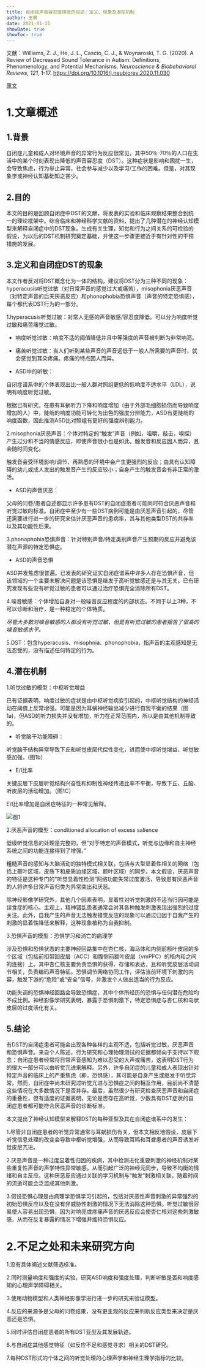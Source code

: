 ```yaml
---
title: 自闭症声音容忍度降低的综述：定义、现象及潜在机制
author: 王萌
date: 2021-01-31
showDate: true
showToc: true
---
```


文献：Williams, Z. J., He, J. L., Cascio, C. J., & Woynaroski, T. G. (2020). A Review of Decreased Sound Tolerance in Autism: Definitions, Phenomenology, and Potential Mechanisms. *Neuroscience & Biobehavioral Reviews, 121*, 1-17. https://doi.org/10.1016/j.neubiorev.2020.11.030  

[原文](../Source_Files/2021-01-31-WM1.pdf)


# 1.文章概述

## 1.背景

自闭症儿童和成人对环境声音的异常行为反应很常见，其中50％-70％的人口在生活中的某个时刻表现出降低的声音容忍度（DST）。这种症状是影响和困扰一生，会导致焦虑，行为举止异常，社会参与减少以及学习/工作的困难。但是，对其现象学或神经认知基础知之甚少。

## 2.目的

本文的目的是回顾自闭症中DST的文献，将发表的实验和临床观察结果整合到统一的理论框架中。综合临床和神经科学文献的资料，提出了几种潜在的神经认知模型来解释自闭症中的DST现象。生成有关生理，知觉和行为之间关系的可检验的假设，为以后的DST机制研究奠定基础，并使这一步骤更接近于有针对性的干预措施的发展。

## 3.定义和自闭症DST的现象

本文作者反对将DST概念化为一体的结构，建议将DST分为三种不同的现象：hyperacusis听觉过敏（对日常声音的感觉过大或痛苦），misophonia厌恶声音（对特定声音的后天厌恶反应）和phonophobia恐惧声音（声音的特定恐惧感），每个都代表DST行为的一部分。

1.hyperacusis听觉过敏：对常人无感的声音敏感/容忍度降低。可以分为响度听觉过敏和痛苦痛觉过敏。

- 响度听觉过敏：响度不适的阈值降低并且中等强度的声音被判断为非常响亮。

- 痛苦听觉过敏：当人们听到某些声音的声音远低于一般人所需要的声音时，就会感觉到耳朵疼痛。疼痛的特点因人而异。

- ASD中的听敏：

自闭症谱系中的个体表现出比一般人群对照组更低的低响度不适水平（LDL），说明有响度听觉过敏。

根据已有研究，在患有耳蜗听力下降和响度增加（由于外部毛细胞损伤而导致响度增加的人）中，陡峭的响度功能可转化为出色的强度分辨能力，ASD有更陡峭的响度函数，因此推测ASD比对照组有更好的强度辨别能力。

2.misophonia厌恶声音：个体对特定的“触发”声音（例如，咀嚼，敲击，嗅探）产生过分和不当的情感反应，即使声音很小也是如此。触发音和反应因人而异，且会随时间变化。

触发音会受环境影响/调节，再熟悉的环境中会产生更强烈的反应；由具有认知障碍的幼儿或成人发出的触发音产生的反应较小；自身产生的触发音会有非正常的激活。

- ASD的声音厌恶：

父母的问卷/患者自述都显示许多患有DST的自闭症患者可能同时符合厌恶声音和听觉过敏的标准。自闭症中至少有一些DST病例可能是由厌恶声音引起的，尽管还需要进行进一步的研究来估计厌恶声音的患病率，其与其他类型DST的共存率以及其功能性后果。

3.phonophobia恐惧声音：针对特别声音/特定类别声音产生预期的反应并避免该潜在声源的特定恐惧症。

- ASD的声音恐惧

ASD并发焦虑很普遍。已发表的研究证实自闭症谱系中许多人存在恐惧声音，但该领域的一个主要未解决问题是该恐惧是继发于高听觉敏感还是与其无关。已有研究发现有些没有听觉过敏的患者可以通过治疗恐惧完全消除所有DST。

4.噪音敏感：个体增加自身对一般噪音反应程度的内部状态。不同于以上3种，不可以诊断和治疗，是一种稳定的个体特质。

*尽管大多数对噪音敏感的人都没有听觉过敏，但是有听觉过敏的患者报告了很高的噪音敏感水平。*

5.DST：包含hyperacusis、misophnia、phonophobia，指声音的主观感知是无法忍受的，没有描述任何特定的行为。

## 4.潜在机制

1.听觉过敏的模型：中枢听觉增益

已有证据表明，响度过敏的症状是由中枢听觉病变引起的，中枢听觉结构的神经活动在阈值上反常增强。可能是因为耳蜗神经输出减少进行自我平衡的结果（图1a)，但ASD的听力损失并没有增加，听力在正常范围内，所以是由其他机制导致的。

- 听觉脑干功能障碍：

听觉脑干结构异常导致下丘和听觉皮层代偿性变化，进而使中枢听觉增益、听觉敏感加强。(图1b）

- E/I比率

关键皮层下皮层听觉结构兴奋性和抑制性神经传递比率不平衡，导致下丘、丘脑、听皮层的活动增加。（图1C）

E/I比率增加是自闭症特征的一种常见解释。

![图1](../Supporting_Information/2021-01-31-WM1-fig1.png)

2.厌恶声音的模型：conditioned allocation of excess salience

低级听觉信息的处理是完整的，但“对于特定的声音模式，听觉与边缘和自主神经系统之间的功能连接得到了增强，”

粗糙声音的感知与大脑活动的独特模式相关联，包括与大型显着性相关的网络（包括上颞叶区域，皮质下和皮质边缘区域，额叶区域）的同步。本文假设，厌恶声音的特征是这种专门的“听觉显着性检测”网络功能失常过度激活，导致患有厌恶声音的人将许多日常声音归类为异常突出和厌恶。

除神经影像学研究外，其他几个因素表明，显着性对听觉刺激的不适当归因可能是误食症的核心。主观上，精神错乱患者通常会对其各种触发刺激表现出强烈的过度关注。此外，自我产生的声音无法触发错觉反应的现象可以通过归因于自我产生的刺激的显着性降低来解释，这种现象被称为自我抑制。

3.恐惧声音的模型：恐惧学习和消亡的病理学

涉及恐惧和恐惧状态的主要神经回路集中在杏仁核，海马体和内侧前额叶皮层的多个区域（包括前扣带回皮层（ACC）和腹侧前额叶皮层（vmPFC）的核内和之间的连接）上。其中杏仁核主要负责恐惧的获得、存储和表达，且和听觉皮层活动调节相关，负责编码声音特征。恐惧调节网络协同工作，评估当前环境下刺激的内容，触发下游的“危险”或“安全”信号，并激发个人做出适当的行为反应。

功能失调的恐惧神经回路会导致恐惧症，其中个体所经历的恐惧与任何潜在危险均不成比例。神经影像学研究表明，暴露于恐惧刺激下，特定恐惧症与杏仁核和岛状皮层的过度活化有关。

## 5.结论

有DST的自闭症患者可能会出现各种各样的主观不适，包括听觉过敏，厌恶声音和恐惧声音。来自个人陈述，行为研究和心理物理测试的证据都倾向于支持以下观念：自闭症患者经常将日常声音感知为难以忍受的大声或痛苦，这表明DST行为的很大一部分可以由听觉亢进来解释。另外，许多自闭症的儿童和成人表现出针对特定声音的临床上的严重焦虑（即，恐惧感），其可能是自身产生或继发于听觉异常。然而，自闭症中尚未研究过听觉亢进与恐惧症之间的相互作用，目前尚不清楚这些情况在大多数情况下是否并存。最后，虽然很少有研究检查厌恶声音和自闭症的重叠性，但有适度的证据表明，无论是否存在高听觉，少数具有DST症状的自闭症患者都可能符合厌恶声音的诊断标准。

本文提出了神经认知模型来解释DST的每种亚型及其在自闭症谱系中的发生：

1.尽管非自闭症患者的听觉异常通常与耳蜗损伤有关，但本文相反地假设，皮层下听觉信息处理的改变会导致中枢听觉增强，从而导致耳鸣和耳聋患者的声音诱发听觉皮层亢进。

2.厌恶声音是一种过度显着性归因的疾病，其中检测进化重要刺激的神经机制对某些重复性声音的声学特性异常敏感，从而引起广泛的神经元同步，导致不均衡的情绪和自主反应。这种厌恶反应通过关联的学习机制与“触发”刺激相关联，随着时间的流逝可能会泛滥成其他刺激。

3.假设恐惧心理是由病理学恐惧学习引起的，包括对厌恶性声音刺激的异常强烈的初始恐惧反应以及在没有非威胁性刺激的情况下无法消除这种恐惧。听觉过敏很容易使人容易出现恐惧，因为对响亮或疼痛声音的厌恶反应会使杏仁核对这些刺激敏感，从而在反复暴露的情况下增强并维持恐惧反应。


# 2.不足之处和未来研究方向

1.没有具体阐述文献筛选标准。

2.同时测量响度和强度的实验，研究ASD响度和强度处理，判断听敏是否和响度感知的心理声学障碍相关。

3.使用动物模型和人类神经影像学进行进一步的研究来验证模型。

4.反应的来源多是父母的问卷结果，没有更主观的反应来判断反应类型来决定是厌恶还是恐惧。

5.同时评估自闭症患者的所有DST亚型及其发展轨迹。

6.与自闭症其他感觉特征（如反应不足和感觉寻求）相关的DST研究。

7.每种DST形式的个体之间的听觉处理的心理声学和神经生理学指标的比较。